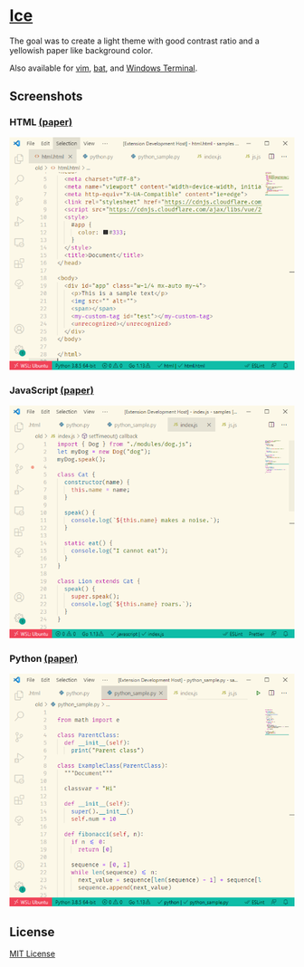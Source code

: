 # [Ice](https://marketplace.visualstudio.com/items?itemName=a5hk.paper)

The goal was to create a light theme with good contrast ratio and a yellowish paper like background color.

Also available for [vim](/vim/colors/), [bat](/bat/), and [Windows Terminal](/windows-terminal/).

## Screenshots

### HTML [(paper)](https://vscode.dev/theme/a5hk.paper/paper)

![HTML](/screenshot/html.png)

### JavaScript [(paper)](https://vscode.dev/theme/a5hk.paper/paper)

![javascript](/screenshot/javascript.png)

### Python [(paper)](https://vscode.dev/theme/a5hk.paper/paper)

![Python](/screenshot/python.png)

## License

[MIT License](/LICENSE)
